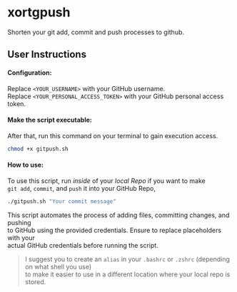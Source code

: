 # xortgpush
Shorten your git add, commit and push processes to github.

## User Instructions
#### Configuration:

Replace `<YOUR_USERNAME>` with your GitHub username.<br>
Replace `<YOUR_PERSONAL_ACCESS_TOKEN>` with your GitHub personal access token.<br>

#### Make the script executable:

After that, run this command on your terminal to gain execution access.
```bash
chmod +x gitpush.sh
```
#### How to use:

To use this script, run *inside* of your *local Repo* if you want to make<br>
 `git add`, `commit`, and `push` it into your GitHub Repo,
```bash
./gitpush.sh "Your commit message"
```
This script automates the process of adding files, committing changes, and pushing<br>
to GitHub using the provided credentials. Ensure to replace placeholders with your<br>
actual GitHub credentials before running the script.

> I suggest you to create an `alias` in your `.bashrc` or `.zshrc` (depending on what shell you use)<br>
to make it easier to use in a different location where your local repo is stored.
